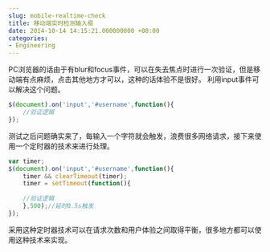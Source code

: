 ```yaml
---
slug: mobile-realtime-check
title: 移动端实时检测输入框
date: 2014-10-14 14:15:21.000000000 +08:00
categories:
- Engineering
---
```

PC浏览器的话由于有blur和focus事件，可以在失去焦点时进行一次验证，但是移动端有点麻烦，点击其他地方才可以，这种的话体验不是很好。
利用input事件可以解决这个问题。

```javascript
$(document).on('input','#username',function(){
    //验证逻辑
});
```

测试之后问题确实来了，每输入一个字符就会触发，浪费很多网络请求，接下来使用一个定时器的技术来进行处理。

```javascript
var timer;
$(document).on('input','#username',function(){
    timer && clearTimeout(timer);
    timer = setTimeout(function(){
   
    //验证逻辑
    },500);//延时0.5s触发
});
```

采用这种定时器技术可以在请求次数和用户体验之间取得平衡，很多地方都可以使用这种技术来实现。